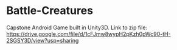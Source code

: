 # Battle-Creatures
Capstone Android Game built in Unity3D.
Link to zip file: https://drive.google.com/file/d/1cFJmw8wypH2pKzh0pWc90-tH-2SGSY3D/view?usp=sharing
